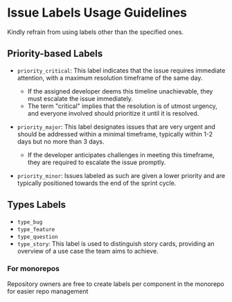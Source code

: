 # Issue Labels Usage Guidelines

Kindly refrain from using labels other than the specified ones.

## Priority-based Labels

- `priority_critical`: This label indicates that the issue requires immediate attention, with a maximum resolution timeframe of the same day.
    - If the assigned developer deems this timeline unachievable, they must escalate the issue immediately.
    - The term "critical" implies that the resolution is of utmost urgency, and everyone involved should prioritize it until it is resolved.

- `priority_major`: This label designates issues that are very urgent and should be addressed within a minimal timeframe, typically within 1-2 days but no more than 3 days.
    - If the developer anticipates challenges in meeting this timeframe, they are required to escalate the issue promptly.
- `priority_minor`: Issues labeled as such are given a lower priority and are typically positioned towards the end of the sprint cycle.

## Types Labels

- `type_bug`
- `type_feature`
- `type_question`
- `type_story`: This label is used to distinguish story cards, providing an overview of a use case the team aims to achieve.

### For monorepos

Repository owners are free to create labels per component in the monorepo for easier repo management
